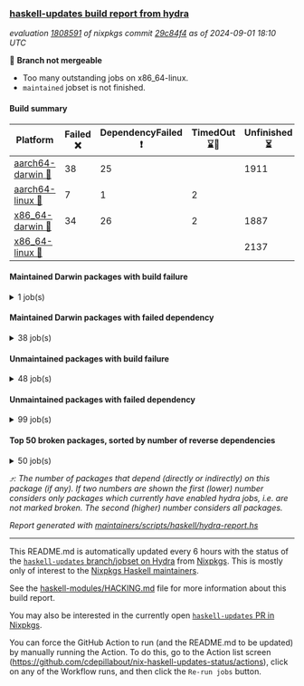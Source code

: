 ### [haskell-updates build report from hydra](https://hydra.nixos.org/jobset/nixpkgs/haskell-updates)
*evaluation [1808591](https://hydra.nixos.org/eval/1808591) of nixpkgs commit [29c84f4](https://github.com/NixOS/nixpkgs/commits/29c84f4a192e897ab0d6ba65b463bd6bfb5057c4) as of 2024-09-01 18:10 UTC*

🔴 **Branch not mergeable**
  * Too many outstanding jobs on x86_64-linux.
  * `maintained` jobset is not finished.

#### Build summary

 | Platform | Failed ❌ | DependencyFailed ❗ | TimedOut ⌛🚫 | Unfinished ⏳ | Success ✅ | 
 | --- | --- | --- | --- | --- | --- | 
 | [aarch64-darwin 🍏](https://hydra.nixos.org/eval/1808591?filter=.aarch64-darwin) | 38 | 25 |  | 1911 | 4559 | 
 | [aarch64-linux 📱](https://hydra.nixos.org/eval/1808591?filter=.aarch64-linux) | 7 | 1 | 2 |  | 6557 | 
 | [x86_64-darwin 🍎](https://hydra.nixos.org/eval/1808591?filter=.x86_64-darwin) | 34 | 26 | 2 | 1887 | 4601 | 
 | [x86_64-linux 🐧](https://hydra.nixos.org/eval/1808591?filter=.x86_64-linux) |  |  |  | 2137 | 4541 | 
#### Maintained Darwin packages with build failure
<details><summary>1 job(s) </summary>

- [ ] [[🍏❌]](https://hydra.nixos.org/build/271241206) [[🍎❌]](https://hydra.nixos.org/build/271221583) [wstunnel](https://hydra.nixos.org/eval/1808591?filter=wstunnel) @NeverBehave @R-VdP
</details>

#### Maintained Darwin packages with failed dependency
<details><summary>38 job(s) </summary>

- [ ] [cabal2nix](https://hydra.nixos.org/eval/1808591?filter=cabal2nix) @sternenseemann
  - [[🍏✅]](https://hydra.nixos.org/build/271223301) [[🍎✅]](https://hydra.nixos.org/build/271227512) [toplevel](https://hydra.nixos.org/eval/1808591?filter=cabal2nix)
  - [[🍏❗]](https://hydra.nixos.org/build/271232063) [[🍎⏳]](https://hydra.nixos.org/build/271233007) [haskell.packages.ghc8107](https://hydra.nixos.org/eval/1808591?filter=haskell.packages.ghc8107.cabal2nix)
  - [[🍏❗]](https://hydra.nixos.org/build/271232331) [[🍎⏳]](https://hydra.nixos.org/build/271237584) [haskell.packages.ghc902](https://hydra.nixos.org/eval/1808591?filter=haskell.packages.ghc902.cabal2nix)
  - [[🍏⏳]](https://hydra.nixos.org/build/271224598) [[🍎⏳]](https://hydra.nixos.org/build/271220778) [haskell.packages.ghc925](https://hydra.nixos.org/eval/1808591?filter=haskell.packages.ghc925.cabal2nix)
  - [[🍏⏳]](https://hydra.nixos.org/build/271232236) [[🍎⏳]](https://hydra.nixos.org/build/271219411) [haskell.packages.ghc926](https://hydra.nixos.org/eval/1808591?filter=haskell.packages.ghc926.cabal2nix)
  - [[🍏⏳]](https://hydra.nixos.org/build/271227124) [[🍎⏳]](https://hydra.nixos.org/build/271224422) [haskell.packages.ghc927](https://hydra.nixos.org/eval/1808591?filter=haskell.packages.ghc927.cabal2nix)
  - [[🍏⏳]](https://hydra.nixos.org/build/271222372) [[🍎⏳]](https://hydra.nixos.org/build/271228990) [haskell.packages.ghc928](https://hydra.nixos.org/eval/1808591?filter=haskell.packages.ghc928.cabal2nix)
  - [[🍏⏳]](https://hydra.nixos.org/build/271242662) [[🍎⏳]](https://hydra.nixos.org/build/271218336) [haskell.packages.ghc945](https://hydra.nixos.org/eval/1808591?filter=haskell.packages.ghc945.cabal2nix)
  - [[🍏⏳]](https://hydra.nixos.org/build/271242907) [[🍎⏳]](https://hydra.nixos.org/build/271221288) [haskell.packages.ghc946](https://hydra.nixos.org/eval/1808591?filter=haskell.packages.ghc946.cabal2nix)
  - [[🍏⏳]](https://hydra.nixos.org/build/271239966) [[🍎⏳]](https://hydra.nixos.org/build/271218173) [haskell.packages.ghc947](https://hydra.nixos.org/eval/1808591?filter=haskell.packages.ghc947.cabal2nix)
  - [[🍏⏳]](https://hydra.nixos.org/build/271235758) [[🍎⏳]](https://hydra.nixos.org/build/271216944) [haskell.packages.ghc948](https://hydra.nixos.org/eval/1808591?filter=haskell.packages.ghc948.cabal2nix)
  - [[🍏⏳]](https://hydra.nixos.org/build/271232005) [[🍎⏳]](https://hydra.nixos.org/build/271233183) [haskell.packages.ghc963](https://hydra.nixos.org/eval/1808591?filter=haskell.packages.ghc963.cabal2nix)
  - [[🍏⏳]](https://hydra.nixos.org/build/271230264) [[🍎⏳]](https://hydra.nixos.org/build/271220421) [haskell.packages.ghc964](https://hydra.nixos.org/eval/1808591?filter=haskell.packages.ghc964.cabal2nix)
  - [[🍏⏳]](https://hydra.nixos.org/build/271227388) [[🍎⏳]](https://hydra.nixos.org/build/271243343) [haskell.packages.ghc965](https://hydra.nixos.org/eval/1808591?filter=haskell.packages.ghc965.cabal2nix)
  - [[🍏✅]](https://hydra.nixos.org/build/271226107) [[🍎⏳]](https://hydra.nixos.org/build/271229046) [haskell.packages.ghc966](https://hydra.nixos.org/eval/1808591?filter=haskell.packages.ghc966.cabal2nix)
  - [[🍏⏳]](https://hydra.nixos.org/build/271243702) [[🍎⏳]](https://hydra.nixos.org/build/271230344) [haskell.packages.ghc981](https://hydra.nixos.org/eval/1808591?filter=haskell.packages.ghc981.cabal2nix)
  - [[🍏⏳]](https://hydra.nixos.org/build/271244527) [[🍎✅]](https://hydra.nixos.org/build/271230366) [haskell.packages.ghc982](https://hydra.nixos.org/eval/1808591?filter=haskell.packages.ghc982.cabal2nix)
  - [[🍏✅]](https://hydra.nixos.org/build/271229214) [[🍎⏳]](https://hydra.nixos.org/build/271239145) [haskellPackages](https://hydra.nixos.org/eval/1808591?filter=haskellPackages.cabal2nix)
- [ ] [[🍏❗]](https://hydra.nixos.org/build/271233215) [[🍎⏳]](https://hydra.nixos.org/build/271244017) [elmPackages.elmi-to-json](https://hydra.nixos.org/eval/1808591?filter=elmPackages.elmi-to-json) @turboMaCk
- [ ] [weeder](https://hydra.nixos.org/eval/1808591?filter=weeder) @maralorn
  - [[🍏❗]](https://hydra.nixos.org/build/271217956) [[🍎⏳]](https://hydra.nixos.org/build/271223878) [haskell.packages.ghc8107](https://hydra.nixos.org/eval/1808591?filter=haskell.packages.ghc8107.weeder)
  - [[🍏❗]](https://hydra.nixos.org/build/271229056) [[🍎⏳]](https://hydra.nixos.org/build/271226187) [haskell.packages.ghc902](https://hydra.nixos.org/eval/1808591?filter=haskell.packages.ghc902.weeder)
  - [[🍏⏳]](https://hydra.nixos.org/build/271233681) [[🍎⏳]](https://hydra.nixos.org/build/271240260) [haskell.packages.ghc925](https://hydra.nixos.org/eval/1808591?filter=haskell.packages.ghc925.weeder)
  - [[🍏⏳]](https://hydra.nixos.org/build/271223528) [[🍎⏳]](https://hydra.nixos.org/build/271242783) [haskell.packages.ghc926](https://hydra.nixos.org/eval/1808591?filter=haskell.packages.ghc926.weeder)
  - [[🍏✅]](https://hydra.nixos.org/build/271237945) [[🍎⏳]](https://hydra.nixos.org/build/271233167) [haskell.packages.ghc927](https://hydra.nixos.org/eval/1808591?filter=haskell.packages.ghc927.weeder)
  - [[🍏⏳]](https://hydra.nixos.org/build/271225808) [[🍎⏳]](https://hydra.nixos.org/build/271219427) [haskell.packages.ghc928](https://hydra.nixos.org/eval/1808591?filter=haskell.packages.ghc928.weeder)
  - [[🍏⏳]](https://hydra.nixos.org/build/271219216) [[🍎⏳]](https://hydra.nixos.org/build/271224765) [haskell.packages.ghc945](https://hydra.nixos.org/eval/1808591?filter=haskell.packages.ghc945.weeder)
  - [[🍏⏳]](https://hydra.nixos.org/build/271218201) [[🍎⏳]](https://hydra.nixos.org/build/271218957) [haskell.packages.ghc946](https://hydra.nixos.org/eval/1808591?filter=haskell.packages.ghc946.weeder)
  - [[🍏⏳]](https://hydra.nixos.org/build/271244651) [[🍎⏳]](https://hydra.nixos.org/build/271222808) [haskell.packages.ghc947](https://hydra.nixos.org/eval/1808591?filter=haskell.packages.ghc947.weeder)
  - [[🍏⏳]](https://hydra.nixos.org/build/271230244) [[🍎✅]](https://hydra.nixos.org/build/271224480) [haskell.packages.ghc948](https://hydra.nixos.org/eval/1808591?filter=haskell.packages.ghc948.weeder)
  - [[🍏⏳]](https://hydra.nixos.org/build/271222589) [[🍎⏳]](https://hydra.nixos.org/build/271227764) [haskell.packages.ghc963](https://hydra.nixos.org/eval/1808591?filter=haskell.packages.ghc963.weeder)
  - [[🍏⏳]](https://hydra.nixos.org/build/271239470) [[🍎⏳]](https://hydra.nixos.org/build/271242041) [haskell.packages.ghc964](https://hydra.nixos.org/eval/1808591?filter=haskell.packages.ghc964.weeder)
  - [[🍏⏳]](https://hydra.nixos.org/build/271240778) [[🍎✅]](https://hydra.nixos.org/build/271236458) [haskell.packages.ghc965](https://hydra.nixos.org/eval/1808591?filter=haskell.packages.ghc965.weeder)
  - [[🍏✅]](https://hydra.nixos.org/build/271236562) [[🍎✅]](https://hydra.nixos.org/build/271243913) [haskell.packages.ghc966](https://hydra.nixos.org/eval/1808591?filter=haskell.packages.ghc966.weeder)
  - [[🍏⏳]](https://hydra.nixos.org/build/271223651) [[🍎✅]](https://hydra.nixos.org/build/271224874) [haskell.packages.ghc981](https://hydra.nixos.org/eval/1808591?filter=haskell.packages.ghc981.weeder)
  - [[🍏⏳]](https://hydra.nixos.org/build/271240341) [[🍎⏳]](https://hydra.nixos.org/build/271238972) [haskell.packages.ghc982](https://hydra.nixos.org/eval/1808591?filter=haskell.packages.ghc982.weeder)
  - [[🍏✅]](https://hydra.nixos.org/build/271222577) [[🍎✅]](https://hydra.nixos.org/build/271244472) [haskellPackages](https://hydra.nixos.org/eval/1808591?filter=haskellPackages.weeder)
</details>

#### Unmaintained packages with build failure
<details><summary>48 job(s) </summary>

- [ ] [[🍏✅]](https://hydra.nixos.org/build/271219233) [[📱✅]](https://hydra.nixos.org/build/271240604) [[🍎❌]](https://hydra.nixos.org/build/271244176) [[🐧✅]](https://hydra.nixos.org/build/271229033) [haskellPackages.iconv](https://hydra.nixos.org/eval/1808591?filter=haskellPackages.iconv)  ⤴️ 4 | 16
- [ ] [[🍏❌]](https://hydra.nixos.org/build/271227241) [[📱✅]](https://hydra.nixos.org/build/271226383) [[🍎❌]](https://hydra.nixos.org/build/271234868) [[🐧✅]](https://hydra.nixos.org/build/271218869) [haskellPackages.llvm-tf](https://hydra.nixos.org/eval/1808591?filter=haskellPackages.llvm-tf)  ⤴️ 3 | 6
- [ ] [[🍏❌]](https://hydra.nixos.org/build/271237880) [[📱✅]](https://hydra.nixos.org/build/271227210) [[🍎❌]](https://hydra.nixos.org/build/271238369) [[🐧⏳]](https://hydra.nixos.org/build/271220320) [haskellPackages.pipes-zlib](https://hydra.nixos.org/eval/1808591?filter=haskellPackages.pipes-zlib)  ⤴️ 2 | 7
- [ ] [[🍏❌]](https://hydra.nixos.org/build/271236955) [[📱✅]](https://hydra.nixos.org/build/271218801) [[🍎❌]](https://hydra.nixos.org/build/271227276) [[🐧✅]](https://hydra.nixos.org/build/271231653) [haskellPackages.lbfgs](https://hydra.nixos.org/eval/1808591?filter=haskellPackages.lbfgs)  ⤴️ 2 | 3
- [ ] [[🍏❌]](https://hydra.nixos.org/build/271243692) [[📱✅]](https://hydra.nixos.org/build/271223221) [[🍎❌]](https://hydra.nixos.org/build/271229721) [[🐧✅]](https://hydra.nixos.org/build/271219993) [haskellPackages.HsSyck](https://hydra.nixos.org/eval/1808591?filter=haskellPackages.HsSyck)  ⤴️ 1 | 10
- [ ] [[🍏❌]](https://hydra.nixos.org/build/271237658) [[📱✅]](https://hydra.nixos.org/build/271240134) [[🍎❌]](https://hydra.nixos.org/build/271220558) [[🐧✅]](https://hydra.nixos.org/build/271227649) [haskellPackages.error-codes](https://hydra.nixos.org/eval/1808591?filter=haskellPackages.error-codes)  ⤴️ 1 | 3
- [ ] [[🍏❌]](https://hydra.nixos.org/build/271225889) [[📱✅]](https://hydra.nixos.org/build/271225502) [[🍎❌]](https://hydra.nixos.org/build/271244019) [[🐧✅]](https://hydra.nixos.org/build/271244178) [haskellPackages.rawfilepath](https://hydra.nixos.org/eval/1808591?filter=haskellPackages.rawfilepath)  ⤴️ 1 | 2
- [ ] [[🍏❌]](https://hydra.nixos.org/build/271233153) [[📱❌]](https://hydra.nixos.org/build/271217622) [[🍎✅]](https://hydra.nixos.org/build/271240823) [[🐧✅]](https://hydra.nixos.org/build/271221216) [haskellPackages.nlopt-haskell](https://hydra.nixos.org/eval/1808591?filter=haskellPackages.nlopt-haskell)  ⤴️ 1 | 1
- [ ] [[🍏❌]](https://hydra.nixos.org/build/271228557) [[📱✅]](https://hydra.nixos.org/build/271228505) [[🍎❌]](https://hydra.nixos.org/build/271229790) [[🐧✅]](https://hydra.nixos.org/build/271222130) [haskellPackages.openal-ffi](https://hydra.nixos.org/eval/1808591?filter=haskellPackages.openal-ffi)  ⤴️ 1 | 1
- [ ] [[🍎❌]](https://hydra.nixos.org/build/271225299) [[🐧⏳]](https://hydra.nixos.org/build/271240213) [haskellPackages.swisstable](https://hydra.nixos.org/eval/1808591?filter=haskellPackages.swisstable)  ⤴️ 1 | 1
- [ ] [[🍏❌]](https://hydra.nixos.org/build/271226466) [[📱✅]](https://hydra.nixos.org/build/271230687) [[🍎❌]](https://hydra.nixos.org/build/271241104) [[🐧✅]](https://hydra.nixos.org/build/271218343) [haskellPackages.sym](https://hydra.nixos.org/eval/1808591?filter=haskellPackages.sym)  ⤴️ 1 | 1
- [ ] [[🍏❌]](https://hydra.nixos.org/build/271233438) [[📱✅]](https://hydra.nixos.org/build/271226277) [[🍎❌]](https://hydra.nixos.org/build/271221475) [[🐧✅]](https://hydra.nixos.org/build/271221807) [haskellPackages.libxml-sax](https://hydra.nixos.org/eval/1808591?filter=haskellPackages.libxml-sax)  ⤴️ 0 | 21
- [ ] [[🍏✅]](https://hydra.nixos.org/build/271239348) [[📱❌]](https://hydra.nixos.org/build/271223449) [[🍎✅]](https://hydra.nixos.org/build/271242202) [[🐧✅]](https://hydra.nixos.org/build/271225932) [haskellPackages.freetype2](https://hydra.nixos.org/eval/1808591?filter=haskellPackages.freetype2)  ⤴️ 0 | 12
- [ ] [[🍏⏳]](https://hydra.nixos.org/build/271230943) [[📱❌]](https://hydra.nixos.org/build/271224184) [[🍎⏳]](https://hydra.nixos.org/build/271244194) [[🐧⏳]](https://hydra.nixos.org/build/271238878) [haskellPackages.hw-simd](https://hydra.nixos.org/eval/1808591?filter=haskellPackages.hw-simd)  ⤴️ 0 | 9
- [ ] [[🍏❌]](https://hydra.nixos.org/build/271244673) [[📱✅]](https://hydra.nixos.org/build/271243435) [[🍎❌]](https://hydra.nixos.org/build/271240838) [[🐧✅]](https://hydra.nixos.org/build/271244303) [haskellPackages.bytestring-encoding](https://hydra.nixos.org/eval/1808591?filter=haskellPackages.bytestring-encoding)  ⤴️ 0 | 6
- [ ] [[🍏❌]](https://hydra.nixos.org/build/271226748) [[📱✅]](https://hydra.nixos.org/build/271218572) [[🍎✅]](https://hydra.nixos.org/build/271241189) [[🐧✅]](https://hydra.nixos.org/build/271240602) [haskellPackages.rdtsc](https://hydra.nixos.org/eval/1808591?filter=haskellPackages.rdtsc)  ⤴️ 0 | 4
- [ ] [[🍏❌]](https://hydra.nixos.org/build/271230458) [[📱✅]](https://hydra.nixos.org/build/271235318) [[🍎✅]](https://hydra.nixos.org/build/271234054) [[🐧✅]](https://hydra.nixos.org/build/271235303) [haskellPackages.bindings-levmar](https://hydra.nixos.org/eval/1808591?filter=haskellPackages.bindings-levmar)  ⤴️ 0 | 2
- [ ] [[🍏❌]](https://hydra.nixos.org/build/271233588) [[📱✅]](https://hydra.nixos.org/build/271224705) [[🍎✅]](https://hydra.nixos.org/build/271235853) [[🐧✅]](https://hydra.nixos.org/build/271239283) [haskellPackages.rocksdb-haskell](https://hydra.nixos.org/eval/1808591?filter=haskellPackages.rocksdb-haskell)  ⤴️ 0 | 2
- [ ] [[🍏❌]](https://hydra.nixos.org/build/271217859) [[📱✅]](https://hydra.nixos.org/build/271231434) [[🍎⏳]](https://hydra.nixos.org/build/271220774) [[🐧⏳]](https://hydra.nixos.org/build/271230392) [haskellPackages.dhscanner-ast](https://hydra.nixos.org/eval/1808591?filter=haskellPackages.dhscanner-ast)  ⤴️ 0 | 1
- [ ] [[🍏❌]](https://hydra.nixos.org/build/271233289) [[📱✅]](https://hydra.nixos.org/build/271243593) [[🍎❌]](https://hydra.nixos.org/build/271242447) [[🐧✅]](https://hydra.nixos.org/build/271225870) [haskellPackages.hamid](https://hydra.nixos.org/eval/1808591?filter=haskellPackages.hamid)  ⤴️ 0 | 1
- [ ] [[🍏✅]](https://hydra.nixos.org/build/271224401) [[📱✅]](https://hydra.nixos.org/build/271223138) [[🍎❌]](https://hydra.nixos.org/build/271243888) [[🐧✅]](https://hydra.nixos.org/build/271232334) [haskellPackages.hmatrix-morpheus](https://hydra.nixos.org/eval/1808591?filter=haskellPackages.hmatrix-morpheus)  ⤴️ 0 | 1
- [ ] [[🍏❌]](https://hydra.nixos.org/build/271222208) [[📱✅]](https://hydra.nixos.org/build/271221762) [[🍎❌]](https://hydra.nixos.org/build/271240012) [[🐧✅]](https://hydra.nixos.org/build/271228939) [haskellPackages.huckleberry](https://hydra.nixos.org/eval/1808591?filter=haskellPackages.huckleberry)  ⤴️ 0 | 1
- [ ] [[🍏❌]](https://hydra.nixos.org/build/271241596) [[📱✅]](https://hydra.nixos.org/build/271230716) [[🍎❌]](https://hydra.nixos.org/build/271231766) [[🐧✅]](https://hydra.nixos.org/build/271234180) [haskellPackages.select](https://hydra.nixos.org/eval/1808591?filter=haskellPackages.select)  ⤴️ 0 | 1
- [ ] [[🍏❌]](https://hydra.nixos.org/build/271217752) [[📱✅]](https://hydra.nixos.org/build/271218592) [[🍎❌]](https://hydra.nixos.org/build/271236917) [[🐧✅]](https://hydra.nixos.org/build/271223943) [haskellPackages.sysinfo](https://hydra.nixos.org/eval/1808591?filter=haskellPackages.sysinfo)  ⤴️ 0 | 1
- [ ] [[🍏✅]](https://hydra.nixos.org/build/271229705) [[📱✅]](https://hydra.nixos.org/build/271222051) [[🍎❌]](https://hydra.nixos.org/build/271236888) [[🐧✅]](https://hydra.nixos.org/build/271230672) [haskellPackages.FractalArt](https://hydra.nixos.org/eval/1808591?filter=haskellPackages.FractalArt) 
- [ ] [[🍏❌]](https://hydra.nixos.org/build/271220150) [[📱❌]](https://hydra.nixos.org/build/271242611) [[🍎✅]](https://hydra.nixos.org/build/271217945) [[🐧✅]](https://hydra.nixos.org/build/271236665) [haskellPackages.GOST34112012-Hash](https://hydra.nixos.org/eval/1808591?filter=haskellPackages.GOST34112012-Hash) 
- [ ] [[🍏✅]](https://hydra.nixos.org/build/271231533) [[📱❌]](https://hydra.nixos.org/build/271238011) [[🍎✅]](https://hydra.nixos.org/build/271224609) [[🐧✅]](https://hydra.nixos.org/build/271223245) [haskellPackages.HsASA](https://hydra.nixos.org/eval/1808591?filter=haskellPackages.HsASA) 
- [ ] [[🍏❌]](https://hydra.nixos.org/build/271241841) [[📱✅]](https://hydra.nixos.org/build/271227047) [[🍎❌]](https://hydra.nixos.org/build/271227220) [[🐧✅]](https://hydra.nixos.org/build/271234357) [haskellPackages.epub-metadata](https://hydra.nixos.org/eval/1808591?filter=haskellPackages.epub-metadata) 
- [ ] [[🍏❌]](https://hydra.nixos.org/build/271217432) [[📱✅]](https://hydra.nixos.org/build/271232871) [[🍎✅]](https://hydra.nixos.org/build/271219677) [[🐧✅]](https://hydra.nixos.org/build/271240062) [haskellPackages.executable-hash](https://hydra.nixos.org/eval/1808591?filter=haskellPackages.executable-hash) 
- [ ] [[🍏❌]](https://hydra.nixos.org/build/271242886) [[📱✅]](https://hydra.nixos.org/build/271216832) [[🍎❌]](https://hydra.nixos.org/build/271238776) [[🐧✅]](https://hydra.nixos.org/build/271228747) [haskellPackages.exinst-base](https://hydra.nixos.org/eval/1808591?filter=haskellPackages.exinst-base) 
- [ ] [[🍏❌]](https://hydra.nixos.org/build/271217765) [[📱✅]](https://hydra.nixos.org/build/271222438) [[🍎❌]](https://hydra.nixos.org/build/271227569) [[🐧✅]](https://hydra.nixos.org/build/271240842) [haskellPackages.fudgets](https://hydra.nixos.org/eval/1808591?filter=haskellPackages.fudgets) 
- [ ] [[🍏❌]](https://hydra.nixos.org/build/271238258) [[🍎❌]](https://hydra.nixos.org/build/271231601) [haskellPackages.gtk-mac-integration](https://hydra.nixos.org/eval/1808591?filter=haskellPackages.gtk-mac-integration) 
- [ ] [[🍏❌]](https://hydra.nixos.org/build/271221302) [[📱✅]](https://hydra.nixos.org/build/271239525) [[🍎❌]](https://hydra.nixos.org/build/271231337) [[🐧✅]](https://hydra.nixos.org/build/271217452) [haskellPackages.gtk-traymanager](https://hydra.nixos.org/eval/1808591?filter=haskellPackages.gtk-traymanager) 
- [ ] [[🍏❌]](https://hydra.nixos.org/build/271236576) [[🍎❌]](https://hydra.nixos.org/build/271219910) [haskellPackages.gtk3-mac-integration](https://hydra.nixos.org/eval/1808591?filter=haskellPackages.gtk3-mac-integration) 
- [ ] [[🍏❌]](https://hydra.nixos.org/build/271237981) [[📱✅]](https://hydra.nixos.org/build/271231709) [[🍎❌]](https://hydra.nixos.org/build/271226924) [[🐧✅]](https://hydra.nixos.org/build/271237497) [haskellPackages.hunspell-hs](https://hydra.nixos.org/eval/1808591?filter=haskellPackages.hunspell-hs) 
- [ ] [[🍏❌]](https://hydra.nixos.org/build/271217160) [[📱✅]](https://hydra.nixos.org/build/271236326) [[🍎✅]](https://hydra.nixos.org/build/271233928) [[🐧✅]](https://hydra.nixos.org/build/271239584) [haskellPackages.leveldb-haskell-fork](https://hydra.nixos.org/eval/1808591?filter=haskellPackages.leveldb-haskell-fork) 
- [ ] [[🍏❌]](https://hydra.nixos.org/build/271222658) [[📱✅]](https://hydra.nixos.org/build/271230262) [[🍎❌]](https://hydra.nixos.org/build/271241599) [[🐧✅]](https://hydra.nixos.org/build/271218582) [haskellPackages.memzero](https://hydra.nixos.org/eval/1808591?filter=haskellPackages.memzero) 
- [ ] [[🍏❌]](https://hydra.nixos.org/build/271242092) [[📱✅]](https://hydra.nixos.org/build/271239707) [[🍎❌]](https://hydra.nixos.org/build/271216793) [[🐧✅]](https://hydra.nixos.org/build/271224781) [haskellPackages.posix-timer](https://hydra.nixos.org/eval/1808591?filter=haskellPackages.posix-timer) 
- [ ] [[🍏❌]](https://hydra.nixos.org/build/271240942) [[📱✅]](https://hydra.nixos.org/build/271227312) [[🍎❌]](https://hydra.nixos.org/build/271221847) [[🐧✅]](https://hydra.nixos.org/build/271219942) [haskellPackages.pthread](https://hydra.nixos.org/eval/1808591?filter=haskellPackages.pthread) 
- [ ] [[🍏❌]](https://hydra.nixos.org/build/271227944) [[📱✅]](https://hydra.nixos.org/build/271241362) [[🍎✅]](https://hydra.nixos.org/build/271226452) [[🐧✅]](https://hydra.nixos.org/build/271238133) [haskellPackages.rdtsc-enolan](https://hydra.nixos.org/eval/1808591?filter=haskellPackages.rdtsc-enolan) 
- [ ] [[🍏✅]](https://hydra.nixos.org/build/271238828) [[📱✅]](https://hydra.nixos.org/build/271217547) [[🍎❌]](https://hydra.nixos.org/build/271217572) [[🐧✅]](https://hydra.nixos.org/build/271230360) [haskellPackages.shared-memory](https://hydra.nixos.org/eval/1808591?filter=haskellPackages.shared-memory) 
- [ ] [[🍏✅]](https://hydra.nixos.org/build/271219657) [[📱❌]](https://hydra.nixos.org/build/271222107) [[🍎✅]](https://hydra.nixos.org/build/271242074) [[🐧✅]](https://hydra.nixos.org/build/271244060) [haskellPackages.simdutf](https://hydra.nixos.org/eval/1808591?filter=haskellPackages.simdutf) 
- [ ] [[🍏⏳]](https://hydra.nixos.org/build/271244302) [[📱✅]](https://hydra.nixos.org/build/271240630) [[🍎❌]](https://hydra.nixos.org/build/271235546) [[🐧⏳]](https://hydra.nixos.org/build/271226180) [haskellPackages.tailfile-hinotify](https://hydra.nixos.org/eval/1808591?filter=haskellPackages.tailfile-hinotify) 
- [ ] [[📱❌]](https://hydra.nixos.org/build/271241004) [[🐧✅]](https://hydra.nixos.org/build/271223442) [haskellPackages.tasty-papi](https://hydra.nixos.org/eval/1808591?filter=haskellPackages.tasty-papi) 
- [ ] [[🍏❌]](https://hydra.nixos.org/build/271230890) [[📱✅]](https://hydra.nixos.org/build/271223288) [[🍎✅]](https://hydra.nixos.org/build/271243633) [[🐧✅]](https://hydra.nixos.org/build/271237991) [haskellPackages.unix-simple](https://hydra.nixos.org/eval/1808591?filter=haskellPackages.unix-simple) 
- [ ] [[🍏❌]](https://hydra.nixos.org/build/271233422) [[📱✅]](https://hydra.nixos.org/build/271235282) [[🍎❌]](https://hydra.nixos.org/build/271239023) [[🐧✅]](https://hydra.nixos.org/build/271233471) [haskellPackages.xmonad-utils](https://hydra.nixos.org/eval/1808591?filter=haskellPackages.xmonad-utils) 
- [ ] [[🍏❌]](https://hydra.nixos.org/build/271227127) [[📱✅]](https://hydra.nixos.org/build/271224146) [[🍎❌]](https://hydra.nixos.org/build/271242697) [[🐧✅]](https://hydra.nixos.org/build/271229796) [haskellPackages.zot](https://hydra.nixos.org/eval/1808591?filter=haskellPackages.zot) 
- [ ] [[🍏❌]](https://hydra.nixos.org/build/271220995) [[📱✅]](https://hydra.nixos.org/build/271221996) [[🍎❌]](https://hydra.nixos.org/build/271237488) [[🐧✅]](https://hydra.nixos.org/build/271223421) [haskellPackages.zxcvbn-c](https://hydra.nixos.org/eval/1808591?filter=haskellPackages.zxcvbn-c) 
</details>

#### Unmaintained packages with failed dependency
<details><summary>99 job(s) </summary>

- [ ] [microlens](https://hydra.nixos.org/eval/1808591?filter=microlens)  ⤴️ 152 | 596
  - [[🍏✅]](https://hydra.nixos.org/build/271228314) [[📱✅]](https://hydra.nixos.org/build/271223795) [[🍎✅]](https://hydra.nixos.org/build/271232839) [[🐧✅]](https://hydra.nixos.org/build/271221203) [haskellPackages](https://hydra.nixos.org/eval/1808591?filter=haskellPackages.microlens)
  - [[🍏⏳]](https://hydra.nixos.org/build/271231930)  [[🍎❗]](https://hydra.nixos.org/build/271226244) [[🐧⏳]](https://hydra.nixos.org/build/271242154) [pkgsCross.ghcjs.haskell.packages.ghc98](https://hydra.nixos.org/eval/1808591?filter=pkgsCross.ghcjs.haskell.packages.ghc98.microlens)
  - [[🍏⏳]](https://hydra.nixos.org/build/271223728)  [[🍎❗]](https://hydra.nixos.org/build/271231648) [[🐧⏳]](https://hydra.nixos.org/build/271224273) [pkgsCross.ghcjs.haskell.packages.ghcHEAD](https://hydra.nixos.org/eval/1808591?filter=pkgsCross.ghcjs.haskell.packages.ghcHEAD.microlens)
  - [[🍏⏳]](https://hydra.nixos.org/build/271220520)  [[🍎❗]](https://hydra.nixos.org/build/271238357) [[🐧⏳]](https://hydra.nixos.org/build/271223723) [pkgsCross.ghcjs.haskellPackages](https://hydra.nixos.org/eval/1808591?filter=pkgsCross.ghcjs.haskellPackages.microlens)
- [ ] [hpack](https://hydra.nixos.org/eval/1808591?filter=hpack)  ⤴️ 3 | 15
  - [[🍏✅]](https://hydra.nixos.org/build/271240725) [[📱✅]](https://hydra.nixos.org/build/271224312) [[🍎✅]](https://hydra.nixos.org/build/271240573) [[🐧✅]](https://hydra.nixos.org/build/271231623) [toplevel](https://hydra.nixos.org/eval/1808591?filter=hpack)
  - [[🍏❗]](https://hydra.nixos.org/build/271222669) [[📱✅]](https://hydra.nixos.org/build/271226507) [[🍎⏳]](https://hydra.nixos.org/build/271238813) [[🐧✅]](https://hydra.nixos.org/build/271223613) [haskell.packages.ghc8107](https://hydra.nixos.org/eval/1808591?filter=haskell.packages.ghc8107.hpack)
  - [[🍏❗]](https://hydra.nixos.org/build/271235822) [[📱✅]](https://hydra.nixos.org/build/271222272) [[🍎⏳]](https://hydra.nixos.org/build/271230107) [[🐧✅]](https://hydra.nixos.org/build/271216830) [haskell.packages.ghc902](https://hydra.nixos.org/eval/1808591?filter=haskell.packages.ghc902.hpack)
  - [[🍏⏳]](https://hydra.nixos.org/build/271219040) [[📱✅]](https://hydra.nixos.org/build/271223693) [[🍎✅]](https://hydra.nixos.org/build/271230499) [[🐧✅]](https://hydra.nixos.org/build/271242882) [haskell.packages.ghc925](https://hydra.nixos.org/eval/1808591?filter=haskell.packages.ghc925.hpack)
  - [[🍏✅]](https://hydra.nixos.org/build/271223283) [[📱✅]](https://hydra.nixos.org/build/271234417) [[🍎⏳]](https://hydra.nixos.org/build/271219920) [[🐧⏳]](https://hydra.nixos.org/build/271241780) [haskell.packages.ghc926](https://hydra.nixos.org/eval/1808591?filter=haskell.packages.ghc926.hpack)
  - [[🍏⏳]](https://hydra.nixos.org/build/271226755) [[📱✅]](https://hydra.nixos.org/build/271227840) [[🍎⏳]](https://hydra.nixos.org/build/271243103) [[🐧✅]](https://hydra.nixos.org/build/271216927) [haskell.packages.ghc927](https://hydra.nixos.org/eval/1808591?filter=haskell.packages.ghc927.hpack)
  - [[🍏⏳]](https://hydra.nixos.org/build/271226084) [[📱✅]](https://hydra.nixos.org/build/271231214) [[🍎⏳]](https://hydra.nixos.org/build/271223171) [[🐧⏳]](https://hydra.nixos.org/build/271222873) [haskell.packages.ghc928](https://hydra.nixos.org/eval/1808591?filter=haskell.packages.ghc928.hpack)
  - [[🍏⏳]](https://hydra.nixos.org/build/271240557) [[📱✅]](https://hydra.nixos.org/build/271243619) [[🍎⏳]](https://hydra.nixos.org/build/271237433) [[🐧⏳]](https://hydra.nixos.org/build/271225747) [haskell.packages.ghc945](https://hydra.nixos.org/eval/1808591?filter=haskell.packages.ghc945.hpack)
  - [[🍏⏳]](https://hydra.nixos.org/build/271238286) [[📱✅]](https://hydra.nixos.org/build/271217656) [[🍎✅]](https://hydra.nixos.org/build/271244660) [[🐧✅]](https://hydra.nixos.org/build/271237507) [haskell.packages.ghc946](https://hydra.nixos.org/eval/1808591?filter=haskell.packages.ghc946.hpack)
  - [[🍏⏳]](https://hydra.nixos.org/build/271222687) [[📱✅]](https://hydra.nixos.org/build/271237613) [[🍎⏳]](https://hydra.nixos.org/build/271229894) [[🐧⏳]](https://hydra.nixos.org/build/271224678) [haskell.packages.ghc947](https://hydra.nixos.org/eval/1808591?filter=haskell.packages.ghc947.hpack)
  - [[🍏⏳]](https://hydra.nixos.org/build/271241902) [[📱✅]](https://hydra.nixos.org/build/271231631) [[🍎✅]](https://hydra.nixos.org/build/271218387) [[🐧✅]](https://hydra.nixos.org/build/271218838) [haskell.packages.ghc948](https://hydra.nixos.org/eval/1808591?filter=haskell.packages.ghc948.hpack)
  - [[🍏⏳]](https://hydra.nixos.org/build/271230612) [[📱✅]](https://hydra.nixos.org/build/271235305) [[🍎⏳]](https://hydra.nixos.org/build/271220515) [[🐧⏳]](https://hydra.nixos.org/build/271233956) [haskell.packages.ghc963](https://hydra.nixos.org/eval/1808591?filter=haskell.packages.ghc963.hpack)
  - [[🍏⏳]](https://hydra.nixos.org/build/271221598) [[📱✅]](https://hydra.nixos.org/build/271221681) [[🍎⏳]](https://hydra.nixos.org/build/271235063) [[🐧⏳]](https://hydra.nixos.org/build/271232949) [haskell.packages.ghc964](https://hydra.nixos.org/eval/1808591?filter=haskell.packages.ghc964.hpack)
  - [[🍏⏳]](https://hydra.nixos.org/build/271242143) [[📱✅]](https://hydra.nixos.org/build/271235976) [[🍎⏳]](https://hydra.nixos.org/build/271239065) [[🐧⏳]](https://hydra.nixos.org/build/271230410) [haskell.packages.ghc965](https://hydra.nixos.org/eval/1808591?filter=haskell.packages.ghc965.hpack)
  - [[🍏✅]](https://hydra.nixos.org/build/271226342) [[📱✅]](https://hydra.nixos.org/build/271233558) [[🍎✅]](https://hydra.nixos.org/build/271217663) [[🐧✅]](https://hydra.nixos.org/build/271227475) [haskell.packages.ghc966](https://hydra.nixos.org/eval/1808591?filter=haskell.packages.ghc966.hpack)
  - [[🍏⏳]](https://hydra.nixos.org/build/271240397) [[📱✅]](https://hydra.nixos.org/build/271230457) [[🍎⏳]](https://hydra.nixos.org/build/271239912) [[🐧✅]](https://hydra.nixos.org/build/271233188) [haskell.packages.ghc981](https://hydra.nixos.org/eval/1808591?filter=haskell.packages.ghc981.hpack)
  - [[🍏⏳]](https://hydra.nixos.org/build/271230361) [[📱✅]](https://hydra.nixos.org/build/271240860) [[🍎✅]](https://hydra.nixos.org/build/271242837) [[🐧✅]](https://hydra.nixos.org/build/271238107) [haskell.packages.ghc982](https://hydra.nixos.org/eval/1808591?filter=haskell.packages.ghc982.hpack)
  - [[🍏✅]](https://hydra.nixos.org/build/271243153) [[📱✅]](https://hydra.nixos.org/build/271228140) [[🍎✅]](https://hydra.nixos.org/build/271238249) [[🐧✅]](https://hydra.nixos.org/build/271222580) [haskellPackages](https://hydra.nixos.org/eval/1808591?filter=haskellPackages.hpack)
- [ ] [[🍏❗]](https://hydra.nixos.org/build/271231050) [[📱✅]](https://hydra.nixos.org/build/271242691) [[🍎❗]](https://hydra.nixos.org/build/271224003) [[🐧✅]](https://hydra.nixos.org/build/271236274) [haskellPackages.llvm-extra](https://hydra.nixos.org/eval/1808591?filter=haskellPackages.llvm-extra)  ⤴️ 2 | 5
- [ ] [hoogle](https://hydra.nixos.org/eval/1808591?filter=hoogle)  ⤴️ 1 | 5
  - [[🍏❗]](https://hydra.nixos.org/build/271239993) [[📱✅]](https://hydra.nixos.org/build/271233500) [[🍎⏳]](https://hydra.nixos.org/build/271233719) [[🐧✅]](https://hydra.nixos.org/build/271242178) [haskell.packages.ghc8107](https://hydra.nixos.org/eval/1808591?filter=haskell.packages.ghc8107.hoogle)
  - [[🍏❗]](https://hydra.nixos.org/build/271233626) [[📱✅]](https://hydra.nixos.org/build/271242861) [[🍎⏳]](https://hydra.nixos.org/build/271226878) [[🐧⏳]](https://hydra.nixos.org/build/271243302) [haskell.packages.ghc902](https://hydra.nixos.org/eval/1808591?filter=haskell.packages.ghc902.hoogle)
  - [[🍏⏳]](https://hydra.nixos.org/build/271244658) [[📱✅]](https://hydra.nixos.org/build/271240821) [[🍎⏳]](https://hydra.nixos.org/build/271236805) [[🐧⏳]](https://hydra.nixos.org/build/271229003) [haskell.packages.ghc925](https://hydra.nixos.org/eval/1808591?filter=haskell.packages.ghc925.hoogle)
  - [[🍏⏳]](https://hydra.nixos.org/build/271244155) [[📱✅]](https://hydra.nixos.org/build/271229265) [[🍎⏳]](https://hydra.nixos.org/build/271230896) [[🐧⏳]](https://hydra.nixos.org/build/271228485) [haskell.packages.ghc926](https://hydra.nixos.org/eval/1808591?filter=haskell.packages.ghc926.hoogle)
  - [[🍏⏳]](https://hydra.nixos.org/build/271220414) [[📱✅]](https://hydra.nixos.org/build/271241996) [[🍎⏳]](https://hydra.nixos.org/build/271234011) [[🐧⏳]](https://hydra.nixos.org/build/271243314) [haskell.packages.ghc927](https://hydra.nixos.org/eval/1808591?filter=haskell.packages.ghc927.hoogle)
  - [[🍏⏳]](https://hydra.nixos.org/build/271222184) [[📱✅]](https://hydra.nixos.org/build/271225028) [[🍎⏳]](https://hydra.nixos.org/build/271229307) [[🐧⏳]](https://hydra.nixos.org/build/271221923) [haskell.packages.ghc928](https://hydra.nixos.org/eval/1808591?filter=haskell.packages.ghc928.hoogle)
  - [[🍏⏳]](https://hydra.nixos.org/build/271224249) [[📱✅]](https://hydra.nixos.org/build/271234431) [[🍎⏳]](https://hydra.nixos.org/build/271216925) [[🐧⏳]](https://hydra.nixos.org/build/271218331) [haskell.packages.ghc945](https://hydra.nixos.org/eval/1808591?filter=haskell.packages.ghc945.hoogle)
  - [[🍏⏳]](https://hydra.nixos.org/build/271225500) [[📱✅]](https://hydra.nixos.org/build/271217671) [[🍎⏳]](https://hydra.nixos.org/build/271222560) [[🐧⏳]](https://hydra.nixos.org/build/271218205) [haskell.packages.ghc946](https://hydra.nixos.org/eval/1808591?filter=haskell.packages.ghc946.hoogle)
  - [[🍏⏳]](https://hydra.nixos.org/build/271225105) [[📱✅]](https://hydra.nixos.org/build/271243082) [[🍎⏳]](https://hydra.nixos.org/build/271219222) [[🐧⏳]](https://hydra.nixos.org/build/271222237) [haskell.packages.ghc947](https://hydra.nixos.org/eval/1808591?filter=haskell.packages.ghc947.hoogle)
  - [[🍏⏳]](https://hydra.nixos.org/build/271224042) [[📱✅]](https://hydra.nixos.org/build/271224242) [[🍎⏳]](https://hydra.nixos.org/build/271217840) [[🐧⏳]](https://hydra.nixos.org/build/271222033) [haskell.packages.ghc948](https://hydra.nixos.org/eval/1808591?filter=haskell.packages.ghc948.hoogle)
  - [[🍏⏳]](https://hydra.nixos.org/build/271227598) [[📱✅]](https://hydra.nixos.org/build/271241808) [[🍎⏳]](https://hydra.nixos.org/build/271236629) [[🐧⏳]](https://hydra.nixos.org/build/271239281) [haskell.packages.ghc963](https://hydra.nixos.org/eval/1808591?filter=haskell.packages.ghc963.hoogle)
  - [[🍏⏳]](https://hydra.nixos.org/build/271224372) [[📱✅]](https://hydra.nixos.org/build/271239280) [[🍎⏳]](https://hydra.nixos.org/build/271219330) [[🐧⏳]](https://hydra.nixos.org/build/271234046) [haskell.packages.ghc964](https://hydra.nixos.org/eval/1808591?filter=haskell.packages.ghc964.hoogle)
  - [[🍏✅]](https://hydra.nixos.org/build/271244181) [[📱✅]](https://hydra.nixos.org/build/271225966) [[🍎⏳]](https://hydra.nixos.org/build/271222444) [[🐧⏳]](https://hydra.nixos.org/build/271222573) [haskell.packages.ghc965](https://hydra.nixos.org/eval/1808591?filter=haskell.packages.ghc965.hoogle)
  - [[🍏✅]](https://hydra.nixos.org/build/271219145) [[📱✅]](https://hydra.nixos.org/build/271233986) [[🍎✅]](https://hydra.nixos.org/build/271236523) [[🐧⏳]](https://hydra.nixos.org/build/271232893) [haskell.packages.ghc966](https://hydra.nixos.org/eval/1808591?filter=haskell.packages.ghc966.hoogle)
  - [[🍏⏳]](https://hydra.nixos.org/build/271243957) [[📱✅]](https://hydra.nixos.org/build/271238300) [[🍎⏳]](https://hydra.nixos.org/build/271217318) [[🐧⏳]](https://hydra.nixos.org/build/271223101) [haskell.packages.ghc981](https://hydra.nixos.org/eval/1808591?filter=haskell.packages.ghc981.hoogle)
  - [[🍏⏳]](https://hydra.nixos.org/build/271228961) [[📱✅]](https://hydra.nixos.org/build/271235001) [[🍎⏳]](https://hydra.nixos.org/build/271243432) [[🐧⏳]](https://hydra.nixos.org/build/271222238) [haskell.packages.ghc982](https://hydra.nixos.org/eval/1808591?filter=haskell.packages.ghc982.hoogle)
  - [[🍏✅]](https://hydra.nixos.org/build/271231871) [[📱✅]](https://hydra.nixos.org/build/271220525) [[🍎✅]](https://hydra.nixos.org/build/271220276) [[🐧⏳]](https://hydra.nixos.org/build/271241923) [haskellPackages](https://hydra.nixos.org/eval/1808591?filter=haskellPackages.hoogle)
- [ ] [[🍏❗]](https://hydra.nixos.org/build/271231348) [[📱✅]](https://hydra.nixos.org/build/271231963) [[🍎❗]](https://hydra.nixos.org/build/271216885) [[🐧✅]](https://hydra.nixos.org/build/271243283) [haskellPackages.llvm-dsl](https://hydra.nixos.org/eval/1808591?filter=haskellPackages.llvm-dsl)  ⤴️ 1 | 3
- [ ] [[🍏❗]](https://hydra.nixos.org/build/271243115) [[📱✅]](https://hydra.nixos.org/build/271239679) [[🍎❗]](https://hydra.nixos.org/build/271235848) [[🐧✅]](https://hydra.nixos.org/build/271220539) [haskellPackages.numeric-optimization](https://hydra.nixos.org/eval/1808591?filter=haskellPackages.numeric-optimization)  ⤴️ 1 | 2
- [ ] [[🍏⏳]](https://hydra.nixos.org/build/271233304) [[📱✅]](https://hydra.nixos.org/build/271225422) [[🍎❗]](https://hydra.nixos.org/build/271243865) [[🐧⏳]](https://hydra.nixos.org/build/271236031) [haskellPackages.soap](https://hydra.nixos.org/eval/1808591?filter=haskellPackages.soap)  ⤴️ 1 | 2
- [ ] [[🍏❗]](https://hydra.nixos.org/build/271246193) [[📱✅]](https://hydra.nixos.org/build/271246187) [[🍎❗]](https://hydra.nixos.org/build/271246196) [[🐧⏳]](https://hydra.nixos.org/build/271246189) [haskellPackages.sequence-formats](https://hydra.nixos.org/eval/1808591?filter=haskellPackages.sequence-formats)  ⤴️ 1 | 1
- [ ] [[🍏❗]](https://hydra.nixos.org/build/271235232) [[📱✅]](https://hydra.nixos.org/build/271241273) [[🍎❗]](https://hydra.nixos.org/build/271236623) [[🐧✅]](https://hydra.nixos.org/build/271216946) [haskellPackages.yaml-light](https://hydra.nixos.org/eval/1808591?filter=haskellPackages.yaml-light)  ⤴️ 0 | 5
- [ ] [[🍏✅]](https://hydra.nixos.org/build/271230349) [[📱✅]](https://hydra.nixos.org/build/271233042) [[🍎❗]](https://hydra.nixos.org/build/271219184) [[🐧✅]](https://hydra.nixos.org/build/271238283) [haskellPackages.hsexif](https://hydra.nixos.org/eval/1808591?filter=haskellPackages.hsexif)  ⤴️ 0 | 1
- [ ] [[🍏❗]](https://hydra.nixos.org/build/271240626) [[📱✅]](https://hydra.nixos.org/build/271234690) [[🍎❗]](https://hydra.nixos.org/build/271230419) [[🐧✅]](https://hydra.nixos.org/build/271241010) [haskellPackages.knead](https://hydra.nixos.org/eval/1808591?filter=haskellPackages.knead)  ⤴️ 0 | 1
- [ ] [[🍏❗]](https://hydra.nixos.org/build/271218723) [[📱✅]](https://hydra.nixos.org/build/271239855) [[🍎❗]](https://hydra.nixos.org/build/271228306) [[🐧⏳]](https://hydra.nixos.org/build/271225090) [haskellPackages.amqp-utils](https://hydra.nixos.org/eval/1808591?filter=haskellPackages.amqp-utils) 
- [ ] [bootGhcjs](https://hydra.nixos.org/eval/1808591?filter=bootGhcjs) 
  - [[🍏❗]](https://hydra.nixos.org/build/271240973) [[📱✅]](https://hydra.nixos.org/build/271223294) [[🍎⏳]](https://hydra.nixos.org/build/271235250) [[🐧⏳]](https://hydra.nixos.org/build/271223213) [haskell.compiler.ghcjs](https://hydra.nixos.org/eval/1808591?filter=haskell.compiler.ghcjs.bootGhcjs)
  - [[🍏❗]](https://hydra.nixos.org/build/271243636) [[📱✅]](https://hydra.nixos.org/build/271237472) [[🍎⏳]](https://hydra.nixos.org/build/271237240) [[🐧⏳]](https://hydra.nixos.org/build/271240188) [haskell.compiler.ghcjs810](https://hydra.nixos.org/eval/1808591?filter=haskell.compiler.ghcjs810.bootGhcjs)
- [ ] [cabal2nix-unstable](https://hydra.nixos.org/eval/1808591?filter=cabal2nix-unstable) 
  - [[🍏❗]](https://hydra.nixos.org/build/271219041) [[📱✅]](https://hydra.nixos.org/build/271224108) [[🍎⏳]](https://hydra.nixos.org/build/271236499) [[🐧⏳]](https://hydra.nixos.org/build/271239116) [haskell.packages.ghc8107](https://hydra.nixos.org/eval/1808591?filter=haskell.packages.ghc8107.cabal2nix-unstable)
  - [[🍏❗]](https://hydra.nixos.org/build/271235110) [[📱✅]](https://hydra.nixos.org/build/271239956) [[🍎⏳]](https://hydra.nixos.org/build/271240622) [[🐧✅]](https://hydra.nixos.org/build/271244059) [haskell.packages.ghc902](https://hydra.nixos.org/eval/1808591?filter=haskell.packages.ghc902.cabal2nix-unstable)
  - [[🍏⏳]](https://hydra.nixos.org/build/271232919) [[📱✅]](https://hydra.nixos.org/build/271219189) [[🍎✅]](https://hydra.nixos.org/build/271230721) [[🐧⏳]](https://hydra.nixos.org/build/271216985) [haskell.packages.ghc925](https://hydra.nixos.org/eval/1808591?filter=haskell.packages.ghc925.cabal2nix-unstable)
  - [[🍏✅]](https://hydra.nixos.org/build/271221783) [[📱✅]](https://hydra.nixos.org/build/271235389) [[🍎⏳]](https://hydra.nixos.org/build/271224578) [[🐧⏳]](https://hydra.nixos.org/build/271243214) [haskell.packages.ghc926](https://hydra.nixos.org/eval/1808591?filter=haskell.packages.ghc926.cabal2nix-unstable)
  - [[🍏⏳]](https://hydra.nixos.org/build/271244348) [[📱✅]](https://hydra.nixos.org/build/271226841) [[🍎⏳]](https://hydra.nixos.org/build/271228687) [[🐧⏳]](https://hydra.nixos.org/build/271241765) [haskell.packages.ghc927](https://hydra.nixos.org/eval/1808591?filter=haskell.packages.ghc927.cabal2nix-unstable)
  - [[🍏⏳]](https://hydra.nixos.org/build/271223091) [[📱✅]](https://hydra.nixos.org/build/271244357) [[🍎⏳]](https://hydra.nixos.org/build/271229880) [[🐧⏳]](https://hydra.nixos.org/build/271231881) [haskell.packages.ghc928](https://hydra.nixos.org/eval/1808591?filter=haskell.packages.ghc928.cabal2nix-unstable)
  - [[🍏⏳]](https://hydra.nixos.org/build/271225782) [[📱✅]](https://hydra.nixos.org/build/271234372) [[🍎⏳]](https://hydra.nixos.org/build/271233874) [[🐧⏳]](https://hydra.nixos.org/build/271236989) [haskell.packages.ghc945](https://hydra.nixos.org/eval/1808591?filter=haskell.packages.ghc945.cabal2nix-unstable)
  - [[🍏⏳]](https://hydra.nixos.org/build/271218061) [[📱✅]](https://hydra.nixos.org/build/271219472) [[🍎✅]](https://hydra.nixos.org/build/271227225) [[🐧✅]](https://hydra.nixos.org/build/271233355) [haskell.packages.ghc946](https://hydra.nixos.org/eval/1808591?filter=haskell.packages.ghc946.cabal2nix-unstable)
  - [[🍏⏳]](https://hydra.nixos.org/build/271229599) [[📱✅]](https://hydra.nixos.org/build/271226694) [[🍎⏳]](https://hydra.nixos.org/build/271229928) [[🐧⏳]](https://hydra.nixos.org/build/271231347) [haskell.packages.ghc947](https://hydra.nixos.org/eval/1808591?filter=haskell.packages.ghc947.cabal2nix-unstable)
  - [[🍏⏳]](https://hydra.nixos.org/build/271232101) [[📱✅]](https://hydra.nixos.org/build/271230963) [[🍎✅]](https://hydra.nixos.org/build/271217395) [[🐧⏳]](https://hydra.nixos.org/build/271225900) [haskell.packages.ghc948](https://hydra.nixos.org/eval/1808591?filter=haskell.packages.ghc948.cabal2nix-unstable)
  - [[🍏⏳]](https://hydra.nixos.org/build/271243534) [[📱✅]](https://hydra.nixos.org/build/271219132) [[🍎⏳]](https://hydra.nixos.org/build/271240899) [[🐧⏳]](https://hydra.nixos.org/build/271233090) [haskell.packages.ghc963](https://hydra.nixos.org/eval/1808591?filter=haskell.packages.ghc963.cabal2nix-unstable)
  - [[🍏⏳]](https://hydra.nixos.org/build/271232352) [[📱✅]](https://hydra.nixos.org/build/271237462) [[🍎⏳]](https://hydra.nixos.org/build/271237592) [[🐧⏳]](https://hydra.nixos.org/build/271223224) [haskell.packages.ghc964](https://hydra.nixos.org/eval/1808591?filter=haskell.packages.ghc964.cabal2nix-unstable)
  - [[🍏⏳]](https://hydra.nixos.org/build/271232655) [[📱✅]](https://hydra.nixos.org/build/271230629) [[🍎⏳]](https://hydra.nixos.org/build/271227654) [[🐧⏳]](https://hydra.nixos.org/build/271236987) [haskell.packages.ghc965](https://hydra.nixos.org/eval/1808591?filter=haskell.packages.ghc965.cabal2nix-unstable)
  - [[🍏✅]](https://hydra.nixos.org/build/271238928) [[📱✅]](https://hydra.nixos.org/build/271238419) [[🍎⏳]](https://hydra.nixos.org/build/271231069) [[🐧✅]](https://hydra.nixos.org/build/271241868) [haskell.packages.ghc966](https://hydra.nixos.org/eval/1808591?filter=haskell.packages.ghc966.cabal2nix-unstable)
  - [[🍏⏳]](https://hydra.nixos.org/build/271239964) [[📱✅]](https://hydra.nixos.org/build/271244259) [[🍎⏳]](https://hydra.nixos.org/build/271227340) [[🐧✅]](https://hydra.nixos.org/build/271227508) [haskell.packages.ghc981](https://hydra.nixos.org/eval/1808591?filter=haskell.packages.ghc981.cabal2nix-unstable)
  - [[🍏⏳]](https://hydra.nixos.org/build/271227652) [[📱✅]](https://hydra.nixos.org/build/271237165) [[🍎✅]](https://hydra.nixos.org/build/271218154) [[🐧⏳]](https://hydra.nixos.org/build/271228769) [haskell.packages.ghc982](https://hydra.nixos.org/eval/1808591?filter=haskell.packages.ghc982.cabal2nix-unstable)
  - [[🍏✅]](https://hydra.nixos.org/build/271219815) [[📱✅]](https://hydra.nixos.org/build/271236531) [[🍎⏳]](https://hydra.nixos.org/build/271238029) [[🐧✅]](https://hydra.nixos.org/build/271227008) [haskellPackages](https://hydra.nixos.org/eval/1808591?filter=haskellPackages.cabal2nix-unstable)
- [ ] [[🍏❗]](https://hydra.nixos.org/build/271220940) [[📱✅]](https://hydra.nixos.org/build/271228654) [[🍎❗]](https://hydra.nixos.org/build/271219652) [[🐧⏳]](https://hydra.nixos.org/build/271228214) [haskellPackages.cgrep](https://hydra.nixos.org/eval/1808591?filter=haskellPackages.cgrep) 
- [ ] [[🍏❗]](https://hydra.nixos.org/build/271222972) [[📱✅]](https://hydra.nixos.org/build/271219796) [[🍎❗]](https://hydra.nixos.org/build/271217389) [[🐧⏳]](https://hydra.nixos.org/build/271242472) [haskellPackages.exinst-aeson](https://hydra.nixos.org/eval/1808591?filter=haskellPackages.exinst-aeson) 
- [ ] [[🍏❗]](https://hydra.nixos.org/build/271223692) [[📱✅]](https://hydra.nixos.org/build/271237289) [[🍎❗]](https://hydra.nixos.org/build/271230608) [[🐧⏳]](https://hydra.nixos.org/build/271234972) [haskellPackages.exinst-bytes](https://hydra.nixos.org/eval/1808591?filter=haskellPackages.exinst-bytes) 
- [ ] [[🍏❗]](https://hydra.nixos.org/build/271222112) [[📱✅]](https://hydra.nixos.org/build/271217292) [[🍎❗]](https://hydra.nixos.org/build/271231332) [[🐧✅]](https://hydra.nixos.org/build/271218026) [haskellPackages.exinst-cereal](https://hydra.nixos.org/eval/1808591?filter=haskellPackages.exinst-cereal) 
- [ ] [[🍏❗]](https://hydra.nixos.org/build/271223010) [[📱✅]](https://hydra.nixos.org/build/271217642) [[🍎❗]](https://hydra.nixos.org/build/271239633) [[🐧⏳]](https://hydra.nixos.org/build/271243411) [haskellPackages.exinst-serialise](https://hydra.nixos.org/eval/1808591?filter=haskellPackages.exinst-serialise) 
- [ ] [hello](https://hydra.nixos.org/eval/1808591?filter=hello) 
  - [[🍏✅]](https://hydra.nixos.org/build/271229455) [[📱✅]](https://hydra.nixos.org/build/271218905) [[🍎✅]](https://hydra.nixos.org/build/271236651) [[🐧✅]](https://hydra.nixos.org/build/271231462) [haskellPackages](https://hydra.nixos.org/eval/1808591?filter=haskellPackages.hello)
  - [[🍏⏳]](https://hydra.nixos.org/build/271237528)  [[🍎❗]](https://hydra.nixos.org/build/271237809) [[🐧⏳]](https://hydra.nixos.org/build/271222340) [pkgsCross.ghcjs.haskell.packages.ghc98](https://hydra.nixos.org/eval/1808591?filter=pkgsCross.ghcjs.haskell.packages.ghc98.hello)
  - [[🍏⏳]](https://hydra.nixos.org/build/271239305)  [[🍎❗]](https://hydra.nixos.org/build/271220063) [[🐧✅]](https://hydra.nixos.org/build/271219808) [pkgsCross.ghcjs.haskell.packages.ghcHEAD](https://hydra.nixos.org/eval/1808591?filter=pkgsCross.ghcjs.haskell.packages.ghcHEAD.hello)
  - [[🍏⏳]](https://hydra.nixos.org/build/271228356)  [[🍎❗]](https://hydra.nixos.org/build/271225598) [[🐧✅]](https://hydra.nixos.org/build/271236883) [pkgsCross.ghcjs.haskellPackages](https://hydra.nixos.org/eval/1808591?filter=pkgsCross.ghcjs.haskellPackages.hello)
  -    [[🐧⏳]](https://hydra.nixos.org/build/271224738) [pkgsMusl.haskellPackages](https://hydra.nixos.org/eval/1808591?filter=pkgsMusl.haskellPackages.hello)
  -    [[🐧⏳]](https://hydra.nixos.org/build/271234851) [pkgsStatic.haskell.packages.native-bignum.ghc948](https://hydra.nixos.org/eval/1808591?filter=pkgsStatic.haskell.packages.native-bignum.ghc948.hello)
  -    [[🐧⏳]](https://hydra.nixos.org/build/271217028) [pkgsStatic.haskell.packages.native-bignum.ghc982](https://hydra.nixos.org/eval/1808591?filter=pkgsStatic.haskell.packages.native-bignum.ghc982.hello)
  -    [[🐧⏳]](https://hydra.nixos.org/build/271224703) [pkgsStatic.haskellPackages](https://hydra.nixos.org/eval/1808591?filter=pkgsStatic.haskellPackages.hello)
- [ ] [[🍏❗]](https://hydra.nixos.org/build/271238861) [[📱❗]](https://hydra.nixos.org/build/271225380) [[🍎✅]](https://hydra.nixos.org/build/271235638) [[🐧✅]](https://hydra.nixos.org/build/271225298) [haskellPackages.hmatrix-nlopt](https://hydra.nixos.org/eval/1808591?filter=haskellPackages.hmatrix-nlopt) 
- [ ] [[🍎❗]](https://hydra.nixos.org/build/271218608) [[🐧⏳]](https://hydra.nixos.org/build/271220481) [haskellPackages.hs-swisstable-hashtables-class](https://hydra.nixos.org/eval/1808591?filter=haskellPackages.hs-swisstable-hashtables-class) 
- [ ] [[🍏❗]](https://hydra.nixos.org/build/271222244) [[📱✅]](https://hydra.nixos.org/build/271226803) [[🍎❗]](https://hydra.nixos.org/build/271219692) [[🐧✅]](https://hydra.nixos.org/build/271219258) [haskellPackages.intel-powermon](https://hydra.nixos.org/eval/1808591?filter=haskellPackages.intel-powermon) 
- [ ] [[🍏✅]](https://hydra.nixos.org/build/271232285) [[📱✅]](https://hydra.nixos.org/build/271241294) [[🍎❗]](https://hydra.nixos.org/build/271236882) [[🐧✅]](https://hydra.nixos.org/build/271240952) [haskellPackages.mime-string](https://hydra.nixos.org/eval/1808591?filter=haskellPackages.mime-string) 
- [ ] [[🍏❗]](https://hydra.nixos.org/build/271223080) [[📱✅]](https://hydra.nixos.org/build/271244043) [[🍎❗]](https://hydra.nixos.org/build/271222065) [[🐧✅]](https://hydra.nixos.org/build/271228436) [haskellPackages.numeric-optimization-ad](https://hydra.nixos.org/eval/1808591?filter=haskellPackages.numeric-optimization-ad) 
- [ ] [[🍏✅]](https://hydra.nixos.org/build/271221386) [[📱✅]](https://hydra.nixos.org/build/271228929) [[🍎❗]](https://hydra.nixos.org/build/271243275) [[🐧✅]](https://hydra.nixos.org/build/271243388) [haskellPackages.redland](https://hydra.nixos.org/eval/1808591?filter=haskellPackages.redland) 
- [ ] [[🍏❗]](https://hydra.nixos.org/build/271246194) [[📱✅]](https://hydra.nixos.org/build/271246192) [[🍎❗]](https://hydra.nixos.org/build/271246186) [[🐧⏳]](https://hydra.nixos.org/build/271246191) [haskellPackages.sequenceTools](https://hydra.nixos.org/eval/1808591?filter=haskellPackages.sequenceTools) 
- [ ] [[🍏⏳]](https://hydra.nixos.org/build/271238870) [[📱✅]](https://hydra.nixos.org/build/271227956) [[🍎❗]](https://hydra.nixos.org/build/271223963) [[🐧⏳]](https://hydra.nixos.org/build/271238684) [haskellPackages.soap-openssl](https://hydra.nixos.org/eval/1808591?filter=haskellPackages.soap-openssl) 
- [ ] [spago](https://hydra.nixos.org/eval/1808591?filter=spago) 
  - [[🍏⏳]](https://hydra.nixos.org/build/271241773) [[📱✅]](https://hydra.nixos.org/build/271227043) [[🍎❗]](https://hydra.nixos.org/build/271230965) [[🐧⏳]](https://hydra.nixos.org/build/271230521) [toplevel](https://hydra.nixos.org/eval/1808591?filter=spago)
  - [[🍏⏳]](https://hydra.nixos.org/build/271219848) [[📱✅]](https://hydra.nixos.org/build/271237947) [[🍎❗]](https://hydra.nixos.org/build/271221450) [[🐧⏳]](https://hydra.nixos.org/build/271239441) [haskellPackages](https://hydra.nixos.org/eval/1808591?filter=haskellPackages.spago)
- [ ] [[🍏❗]](https://hydra.nixos.org/build/271237459) [[📱✅]](https://hydra.nixos.org/build/271231762) [[🍎❗]](https://hydra.nixos.org/build/271219825) [[🐧⏳]](https://hydra.nixos.org/build/271224831) [haskellPackages.sym-plot](https://hydra.nixos.org/eval/1808591?filter=haskellPackages.sym-plot) 
- [ ] [[🍏❗]](https://hydra.nixos.org/build/271238143) [[📱✅]](https://hydra.nixos.org/build/271236323) [[🍎❗]](https://hydra.nixos.org/build/271239057) [[🐧✅]](https://hydra.nixos.org/build/271220768) [haskellPackages.xbattbar](https://hydra.nixos.org/eval/1808591?filter=haskellPackages.xbattbar) 
</details>

#### Top 50 broken packages, sorted by number of reverse dependencies
<details><summary>50 job(s) </summary>

[gogol-core](https://packdeps.haskellers.com/reverse/gogol-core) ⤴️ 184  
[haskell98](https://packdeps.haskellers.com/reverse/haskell98) ⤴️ 152  
[failure](https://packdeps.haskellers.com/reverse/failure) ⤴️ 72  
[enumerator](https://packdeps.haskellers.com/reverse/enumerator) ⤴️ 56  
[connection](https://packdeps.haskellers.com/reverse/connection) ⤴️ 53  
[util](https://packdeps.haskellers.com/reverse/util) ⤴️ 49  
[derive](https://packdeps.haskellers.com/reverse/derive) ⤴️ 48  
[system-fileio](https://packdeps.haskellers.com/reverse/system-fileio) ⤴️ 45  
[web-routes](https://packdeps.haskellers.com/reverse/web-routes) ⤴️ 43  
[accelerate](https://packdeps.haskellers.com/reverse/accelerate) ⤴️ 42  
[syb-with-class](https://packdeps.haskellers.com/reverse/syb-with-class) ⤴️ 42  
[MonadCatchIO-transformers](https://packdeps.haskellers.com/reverse/MonadCatchIO-transformers) ⤴️ 41  
[TypeCompose](https://packdeps.haskellers.com/reverse/TypeCompose) ⤴️ 41  
[PrimitiveArray](https://packdeps.haskellers.com/reverse/PrimitiveArray) ⤴️ 35  
[crypto-random](https://packdeps.haskellers.com/reverse/crypto-random) ⤴️ 35  
[rank1dynamic](https://packdeps.haskellers.com/reverse/rank1dynamic) ⤴️ 33  
[dual](https://packdeps.haskellers.com/reverse/dual) ⤴️ 32  
[hsp](https://packdeps.haskellers.com/reverse/hsp) ⤴️ 32  
[distributed-static](https://packdeps.haskellers.com/reverse/distributed-static) ⤴️ 31  
[language-ecmascript](https://packdeps.haskellers.com/reverse/language-ecmascript) ⤴️ 31  
[distributed-process](https://packdeps.haskellers.com/reverse/distributed-process) ⤴️ 30  
[iteratee](https://packdeps.haskellers.com/reverse/iteratee) ⤴️ 29  
[polysemy-time](https://packdeps.haskellers.com/reverse/polysemy-time) ⤴️ 29  
[composite-base](https://packdeps.haskellers.com/reverse/composite-base) ⤴️ 28  
[polysemy-resume](https://packdeps.haskellers.com/reverse/polysemy-resume) ⤴️ 28  
[polysemy-conc](https://packdeps.haskellers.com/reverse/polysemy-conc) ⤴️ 27  
[regexpr](https://packdeps.haskellers.com/reverse/regexpr) ⤴️ 27  
[crypto-numbers](https://packdeps.haskellers.com/reverse/crypto-numbers) ⤴️ 25  
[either-unwrap](https://packdeps.haskellers.com/reverse/either-unwrap) ⤴️ 25  
[polysemy-log](https://packdeps.haskellers.com/reverse/polysemy-log) ⤴️ 25  
[HList](https://packdeps.haskellers.com/reverse/HList) ⤴️ 24  
[web-routes-th](https://packdeps.haskellers.com/reverse/web-routes-th) ⤴️ 24  
[Crypto](https://packdeps.haskellers.com/reverse/Crypto) ⤴️ 22  
[crypto-pubkey](https://packdeps.haskellers.com/reverse/crypto-pubkey) ⤴️ 22  
[haskelldb](https://packdeps.haskellers.com/reverse/haskelldb) ⤴️ 22  
[wxdirect](https://packdeps.haskellers.com/reverse/wxdirect) ⤴️ 22  
[BiobaseTypes](https://packdeps.haskellers.com/reverse/BiobaseTypes) ⤴️ 21  
[alg](https://packdeps.haskellers.com/reverse/alg) ⤴️ 21  
[mmsyn2](https://packdeps.haskellers.com/reverse/mmsyn2) ⤴️ 21  
[userid](https://packdeps.haskellers.com/reverse/userid) ⤴️ 21  
[wxc](https://packdeps.haskellers.com/reverse/wxc) ⤴️ 21  
[biocore](https://packdeps.haskellers.com/reverse/biocore) ⤴️ 20  
[reform](https://packdeps.haskellers.com/reverse/reform) ⤴️ 20  
[wxcore](https://packdeps.haskellers.com/reverse/wxcore) ⤴️ 20  
[attoparsec-enumerator](https://packdeps.haskellers.com/reverse/attoparsec-enumerator) ⤴️ 19  
[bytestring-show](https://packdeps.haskellers.com/reverse/bytestring-show) ⤴️ 19  
[cprng-aes](https://packdeps.haskellers.com/reverse/cprng-aes) ⤴️ 19  
[fay](https://packdeps.haskellers.com/reverse/fay) ⤴️ 19  
[harp](https://packdeps.haskellers.com/reverse/harp) ⤴️ 19  
[hsx2hs](https://packdeps.haskellers.com/reverse/hsx2hs) ⤴️ 19  
</details>


*⤴️: The number of packages that depend (directly or indirectly) on this package (if any). If two numbers are shown the first (lower) number considers only packages which currently have enabled hydra jobs, i.e. are not marked broken. The second (higher) number considers all packages.*

*Report generated with [maintainers/scripts/haskell/hydra-report.hs](https://github.com/NixOS/nixpkgs/blob/haskell-updates/maintainers/scripts/haskell/hydra-report.hs)*


----------------------------------------------------------------------

This README.md is automatically updated every 6 hours with the status of the
[`haskell-updates` branch/jobset on Hydra](https://hydra.nixos.org/jobset/nixpkgs/haskell-updates)
from [Nixpkgs](https://github.com/NixOS/nixpkgs).  This is mostly only of
interest to the [Nixpkgs Haskell maintainers](https://github.com/orgs/NixOS/teams/haskell).

See the
[haskell-modules/HACKING.md](https://github.com/NixOS/nixpkgs/blob/haskell-updates/pkgs/development/haskell-modules/HACKING.md)
file for more information about this build report.

You may also be interested in the currently open
[`haskell-updates` PR in Nixpkgs](https://github.com/nixos/nixpkgs/pulls?q=is%3Apr+is%3Aopen+head%3Ahaskell-updates).

You can force the GitHub Action to run (and the README.md to be updated) by
manually running the Action.  To do this, go to the Action list screen
(https://github.com/cdepillabout/nix-haskell-updates-status/actions),
click on any of the Workflow runs, and then click the `Re-run jobs` button.
